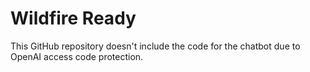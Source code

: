 # Wildfire Ready 

This GitHub repository doesn't include the code for the chatbot due to OpenAI access code protection. 
